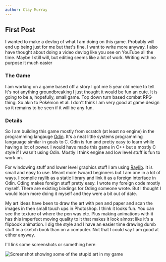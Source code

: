 ```yaml
---
author: Clay Murray
---
```


## First Post

I wanted to make a devlog of what I am doing on this game.
Probably will end up being just for me but that's fine. I want to write more anyway.
I also have thought about doing a video devlog like you see on YouTube all the time. Maybe I still will, but editing seems like a lot of work. Writing with no purpose it much easier

### The Game

I am working on a game based off a story I got me 5 year old neice to tell. It's not anything groundbreaking I just thought it would be fun an cute.
It is going to be a, hopefully, small game. Top down turn based combat RPG thing. So akin to Pokémon et al. I don't think I am very good at game design so it remains to be seen if it will be any fun.

### Details

So I am building this game mostly from scratch (at least no engine) in the programming langauge [Odin](https://odin-lang.org). It's a neat little systems programming langauage similar in goals to C.
Odin is fun and pretty easy to learn while having a lot of power. I would have made this game in C++ but a mostly C style if I wasn't using Odin. Mostly I think engine and low level stuff is fun to work on.

For windowing stuff and lower level graphics stuff I am using [Raylib](https://www.raylib.com). It is small and easy to use. Meant more twoard beginners but I am one in a lot of ways. I compile raylib as a static library and link it as a foreign interface in Odin. Oding makes foreign stuff pretty easy. I wrote my foreign code mostly myself. There are existing bindings for Oding someone wrote. But I thought I would learn more doing it myself and they were a bit out of date. 

My art ideas have been to draw the art with pen and paper and scan the images in then small touch ups in Photoshop. I think it looks fun. You can see the texture of where the pen was etc. Plus making animations with it has this imperfect moving quality to it that makes it look almost like it's a flipbook animation. I dig the style and I have an easier time drawing dumb stuff in a sketch book than on a computer. Not that I could say I am good at either anyway.

I'll link some screenshots or something here:

![Screenshot showing some of the stupid art in my game](/devlog/images/first-post-1.png)
